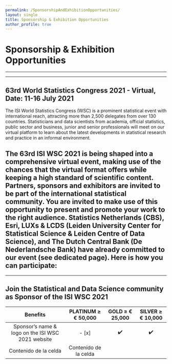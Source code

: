 ```yaml
---
permalink: /SponsorshipAndExhibitionOpportunities/
layout: single
title: Sponsorship & Exhibition Opportunities
author_profile: true
---
```


# Sponsorship & Exhibition Opportunities
---
---
## 63rd World Statistics Congress 2021 - Virtual, Date: 11-16 July 2021

The ISI World Statistics Congress (WSC) is a prominent statistical event with international reach, attracting more than 2,500 delegates from over 130 countries. Statisticians and data scientists from academia, official statistics, public sector and business, junior and senior professionals will meet on our virtual platform to learn about the latest developments in statistical research and practice in an informal environment.

The 63rd ISI WSC 2021 is being shaped into a comprehensive virtual event, making use of the chances that the virtual format offers while keeping a high standard of scientific content. Partners, sponsors and exhibitors are invited to be part of the international statistical community. You are invited to make use of this opportunity to present and promote your work to the right audience. Statistics Netherlands (CBS), Esri, LUXs & LCDS (Leiden University Center for Statistical Science & Leiden Centre of Data Science), and The Dutch Central Bank (De Nederlandsche Bank) have already committed to our event (see dedicated page). Here is how you can participate:
---
---
## Join the Statistical and Data Science community as Sponsor of the ISI WSC 2021
| Benefits | PLATINUM ≥ € 50,000 | GOLD ≥ € 25,000 | SILVER ≥ € 10,000 |
| :-------------: | :-------------: | :-------------: | :-------------: |
| Sponsor’s name & logo on the ISI WSC 2021 website | - [x] | ✔️ | ✔️ |
| Contenido de la celda  | Contenido de la celda  | | |
